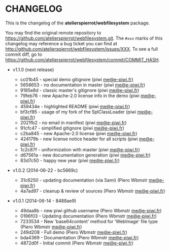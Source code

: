 # CHANGELOG

This is the changelog of the **atelierspierrot/webfilesystem** package.

You may find the original remote repository to <https://github.com/atelierspierrot/webfilesystem.git>.
The `#xxx` marks of this changelog may reference a bug ticket you can find at 
<http://github.com/atelierspierrot/webfilesystem/issues/XXX>. To see a full commit diff, 
go to <https://github.com/atelierspierrot/webfilesystem/commit/COMMIT_HASH>.


* v1.1.0 (next release)

    * cc01b45 - special demo gitignore (piwi <me@e-piwi.fr>)
    * 5658653 - no documentation in master (piwi <me@e-piwi.fr>)
    * 9185e8d - classic master's gitignore (piwi <me@e-piwi.fr>)
    * 79feb76 - new Apache-2.0 license info in the demo (piwi <me@e-piwi.fr>)
    * 459434e - highlighted README (piwi <me@e-piwi.fr>)
    * bf3cf85 - usage of my fork of the SplClassLoader (piwi <me@e-piwi.fr>)
    * 2021fb2 - no email in manifest (piwi <me@e-piwi.fr>)
    * 91cfc47 - simplified gitignore (piwi <me@e-piwi.fr>)
    * c2ba845 - new Apache-2.0 license (piwi <me@e-piwi.fr>)
    * 424179b - new license notice header for all scripts (piwi <me@e-piwi.fr>)
    * 1c2c87f - uniformization with master (piwi <me@e-piwi.fr>)
    * d67561a - new documentation generation (piwi <me@e-piwi.fr>)
    * 83d7c50 - happy new year (piwi <me@e-piwi.fr>)

* v1.0.2 (2014-06-22 - bc5669c)

    * 31c6250 - updating documentation (via Sami) (Piero Wbmstr <me@e-piwi.fr>)
    * 4a7ad97 - cleanup & review of sources (Piero Wbmstr <me@e-piwi.fr>)

* v1.0.1 (2014-06-14 - 8488ae9)

    * 49daa8b - new piwi github username (Piero Wbmstr <me@e-piwi.fr>)
    * 0196f03 - Updating documentation (Piero Wbmstr <me@e-piwi.fr>)
    * 7233534 - New 'base64content' method for 'WebImage' file type (Piero Wbmstr <me@e-piwi.fr>)
    * 249d208 - Full demo (Piero Wbmstr <me@e-piwi.fr>)
    * bda4369 - Documentation (Piero Wbmstr <me@e-piwi.fr>)
    * 4872d0f - Initial commit (Piero Wbmstr <me@e-piwi.fr>)
